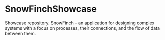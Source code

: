 # SnowFinchShowcase
Showcase repository. SnowFinch – an application for designing complex systems with a focus on processes, their connections, and the flow of data between them.
